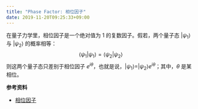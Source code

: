 ```yaml
---
title: "Phase Factor: 相位因子"
date: 2019-11-20T09:25:33+09:00
---
```


在量子力学里，相位因子是一个绝对值为 1 的复数因子。假若，两个量子态 $|\psi _{1} \rangle$ 与 $|\psi _{2} \rangle$ 的概率相等：
$$
\langle \psi _{1}|\psi _{1}\rangle =\langle \psi _{2}|\psi _{2}\rangle  
$$
则这两个量子态只差别于相位因子 $e^{i\theta }$，也就是说，$|\psi _{1}\rangle =|\psi _{2}\rangle e^{i\theta }$；其中，$\theta$ 是某相位。

**参考资料**
- [相位因子](https://zh.wikipedia.org/wiki/%E7%9B%B8%E4%BD%8D%E5%9B%A0%E5%AD%90)